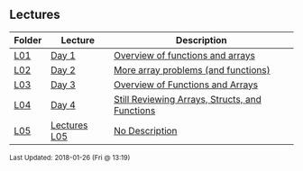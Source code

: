 ## Lectures
| Folder | Lecture | Description|
 | ------------|------------|------------|
 | [L01](https://github.com/rugbyprof/1063-Data-Structures/tree/master/Lectures/L05) | [ Day 1 ](https://github.com/rugbyprof/1063-Data-Structures/tree/master/Lectures/L05) | [ Overview of functions and arrays](https://github.com/rugbyprof/1063-Data-Structures/tree/master/Lectures/L05) |
 | [L02](https://github.com/rugbyprof/1063-Data-Structures/tree/master/Lectures/L05) | [ Day 2 ](https://github.com/rugbyprof/1063-Data-Structures/tree/master/Lectures/L05) | [ More array problems (and functions)](https://github.com/rugbyprof/1063-Data-Structures/tree/master/Lectures/L05) |
 | [L03](https://github.com/rugbyprof/1063-Data-Structures/tree/master/Lectures/L05) | [ Day 3 ](https://github.com/rugbyprof/1063-Data-Structures/tree/master/Lectures/L05) | [ Overview of Functions and Arrays](https://github.com/rugbyprof/1063-Data-Structures/tree/master/Lectures/L05) |
 | [L04](https://github.com/rugbyprof/1063-Data-Structures/tree/master/Lectures/L05) | [ Day 4 ](https://github.com/rugbyprof/1063-Data-Structures/tree/master/Lectures/L05) | [ Still Reviewing Arrays, Structs, and Functions](https://github.com/rugbyprof/1063-Data-Structures/tree/master/Lectures/L05) |
 | [L05](https://github.com/rugbyprof/1063-Data-Structures/tree/master/Lectures/L05) | [ Lectures L05 ](https://github.com/rugbyprof/1063-Data-Structures/tree/master/Lectures/L05) | [ No Description](https://github.com/rugbyprof/1063-Data-Structures/tree/master/Lectures/L05) |

<sup>Last Updated: 2018-01-26 (Fri @ 13:19)</sup>